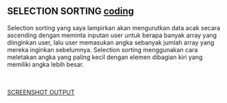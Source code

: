 ## SELECTION SORTING <a href="Sorting/Selection Sorting/Selection Sorting Tugas.c">coding</a><br>
<p> Selection sorting yang saya lampirkan akan mengurutkan data acak secara ascending dengan meminta inputan user untuk berapa banyak array yang diinginkan user, lalu user memasukan angka sebanyak jumlah array yang mereka inginkan sebelumnya. Selection sorting menggunakan cara meletakan angka yang paling kecil dengan elemen dibagian kiri yang memiliki angka lebih besar. </p><br><br>
<a href=""> SCREENSHOT OUTPUT</a>
